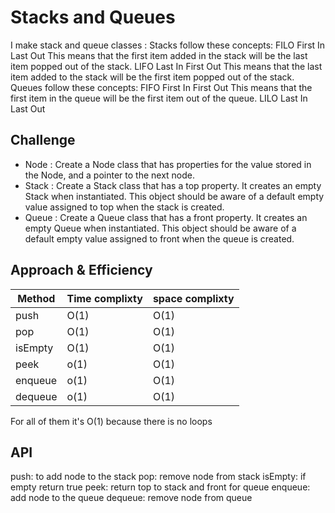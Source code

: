 # Stacks and Queues
<!-- Short summary or background information -->
I make stack and queue classes :
Stacks follow these concepts:
FILO
First In Last Out
This means that the first item added in the stack will be the last item popped out of the stack.
LIFO
Last In First Out
This means that the last item added to the stack will be the first item popped out of the stack.
Queues follow these concepts:
FIFO
First In First Out
This means that the first item in the queue will be the first item out of the queue.
LILO
Last In Last Out

## Challenge
<!-- Description of the challenge -->

* Node : Create a Node class that has properties for the value stored in the Node, and a pointer to the next node.
* Stack : Create a Stack class that has a top property. It creates an empty Stack when instantiated.
  This object should be aware of a default empty value assigned to top when the stack is created.
* Queue : Create a Queue class that has a front property. It creates an empty Queue when instantiated.
  This object should be aware of a default empty value assigned to front when the queue is created.

## Approach & Efficiency
<!-- What approach did you take? Why? What is the Big O space/time for this approach? -->

| **Method**| **Time complixty** | **space complixty** |
| ----------------- | ------------- | ------------- |
| push|O(1)|O(1)|
| pop| O(1)|O(1)|
| isEmpty |O(1) |O(1)|
| peek | o(1) | O(1)
| enqueue | o(1) | O(1)
| dequeue | o(1) | O(1)

For all of them it's O(1) because there is no loops

## API
<!-- Description of each method publicly available to your Stack and Queue-->
push:
to add node to the stack
pop:
remove node from stack
isEmpty:
if empty return true
peek:
return top to stack and front for queue
enqueue:
add node to the queue
dequeue:
remove node from queue